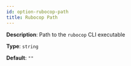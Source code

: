 ```yaml
---
id: option-rubocop-path
title: Rubocop Path
---
```

**Description**: Path to the `rubocop` CLI executable

**Type**: `string`

**Default**: `""`

